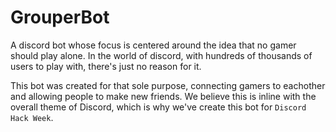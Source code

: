 # GrouperBot
A discord bot whose focus is centered around the idea that no gamer should play alone. In the world of discord, with hundreds of thousands of users to play with, there's just no reason for it.

This bot was created for that sole purpose, connecting gamers to eachother and allowing people to make new friends. We believe this is inline with the overall theme of Discord, which is why we've create this bot for `Discord Hack Week`.
